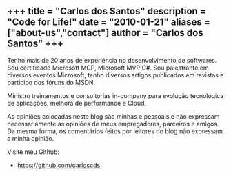+++
title = "Carlos dos Santos"
description = "Code for Life!"
date = "2010-01-21"
aliases = ["about-us","contact"]
author = "Carlos dos Santos"
+++
---

Tenho mais de 20 anos de experiência no desenvolvimento de softwares. Sou certificado Microsoft MCP, Microsoft MVP C#. Sou palestrante em diversos eventos Microsoft, tenho diversos artigos publicados em revistas e participo dos fóruns do MSDN.

Ministro treinamentos e consultorias in-company para evolução tecnológica de aplicações, melhora de performance e Cloud.

As opiniões colocadas neste blog são minhas e pessoais e não expressam necessariamente as opiniões de meus empregadores, parceiros e amigos. Da mesma forma, os comentários feitos por leitores do blog não expressam a minha opinião.

Visite meu Github:

* https://github.com/carloscds




